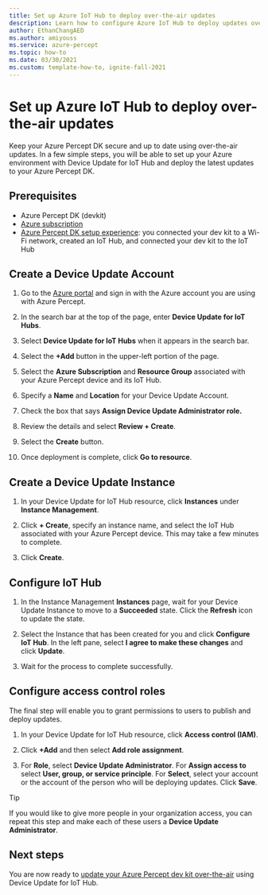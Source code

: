 ```yaml
---
title: Set up Azure IoT Hub to deploy over-the-air updates
description: Learn how to configure Azure IoT Hub to deploy updates over-the-air to Azure Percept DK
author: EthanChangAED
ms.author: amiyouss
ms.service: azure-percept
ms.topic: how-to
ms.date: 03/30/2021
ms.custom: template-how-to, ignite-fall-2021
---
```


# Set up Azure IoT Hub to deploy over-the-air updates

Keep your Azure Percept DK secure and up to date using over-the-air updates. In a few simple steps, you will be able to set up your Azure environment with Device Update for IoT Hub and deploy the latest updates to your Azure Percept DK.

## Prerequisites

- Azure Percept DK (devkit)
- [Azure subscription](https://azure.microsoft.com/free/)
- [Azure Percept DK setup experience](./quickstart-percept-dk-set-up.md): you connected your dev kit to a Wi-Fi network, created an IoT Hub, and connected your dev kit to the IoT Hub

## Create a Device Update Account

1. Go to the [Azure portal](https://portal.azure.com) and sign in with the Azure account you are using with Azure Percept.

1. In the search bar at the top of the page, enter **Device Update for IoT Hubs**.

1. Select **Device Update for IoT Hubs** when it appears in the search bar.

1. Select the **+Add** button in the upper-left portion of the page.

1. Select the **Azure Subscription** and **Resource Group** associated with your Azure Percept device and its IoT Hub.

1. Specify a **Name** and **Location** for your Device Update Account.

1. Check the box that says **Assign Device Update Administrator role.** 

1. Review the details and select **Review + Create**.

1. Select the **Create** button.

1. Once deployment is complete, click **Go to resource**.

## Create a Device Update Instance

1. In your Device Update for IoT Hub resource, click **Instances** under **Instance Management**.

1. Click **+ Create**, specify an instance name, and select the IoT Hub associated with your Azure Percept device. This may take a few minutes to complete.

1. Click **Create**.

## Configure IoT Hub

1. In the Instance Management **Instances** page, wait for your Device Update Instance to move to a **Succeeded** state. Click the **Refresh** icon to update the state.

1. Select the Instance that has been created for you and click **Configure IoT Hub**. In the left pane, select **I agree to make these changes** and click **Update**.

1. Wait for the process to complete successfully.

## Configure access control roles

The final step will enable you to grant permissions to users to publish and deploy updates.

1. In your Device Update for IoT Hub resource, click **Access control (IAM)**.

1. Click **+Add** and then select **Add role assignment**.

1. For **Role**, select **Device Update Administrator**. For **Assign access to** select **User, group, or service principle**. For **Select**, select your account or the account of the person who will be deploying updates. Click **Save**.

> [!TIP]
> If you would like to give more people in your organization access, you can repeat this step and make each of these users a **Device Update Administrator**.

## Next steps

You are now ready to [update your Azure Percept dev kit over-the-air](./how-to-update-over-the-air.md) using Device Update for IoT Hub.
